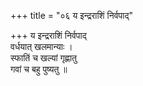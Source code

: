 +++
title = "०६ य इन्द्रराशिं निर्वपाद्"

+++
य इन्द्रराशिं निर्वपाद्  
वर्धयात् खलमान्याः ।  
स्फातिं च खल्यां गृह्णातु  
गवां च बहु पुष्यतु ॥